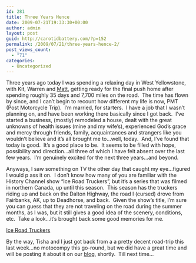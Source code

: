 ```yaml
---
id: 281
title: Three Years Hence
date: 2009-07-21T19:33:30+00:00
author: admin
layout: post
guid: http://carotidbattery.com/?p=152
permalink: /2009/07/21/three-years-hence-2/
post_views_count:
  - "71"
categories:
  - Uncategorized
---
```

 <p>Three years ago today I was spending a relaxing day in West Yellowstone, with Kit, Warren and <a href="http://www.mwmuller.com/">Matt</a>, getting ready for the final push home after spending roughly 35 days and 7,700 miles on the road.  The time has flown by since, and I can’t begin to recount how different my life is now, PMT (Post Motorcycle Trip).  I’m married, for starters.  I have a job that I wasn’t planning on, and have been working there basically since I got back.  I’ve started a business, (mostly) remodeled a house, dealt with the great unknowns of health issues (mine and my wife’s), experienced God’s grace and mercy through friends, family, acquaintances and strangers like you wouldn’t believe and it’s all brought me to…well, today.  And, I’ve found that today is good.  It’s a good place to be.  It seems to be filled with hope, possibility and direction…all three of which I have felt absent over the last few years.  I’m genuinely excited for the next three years…and beyond.</p> <p>Anyways, I saw something on TV the other day that caught my eye…figured I would p ass it on.  I don’t know how many of you are familiar with the History Channel show “Ice Road Truckers”, but it’s a series that was filmed in northern Canada, up until this season.  This season has the truckers riding up and back on the Dalton Highway, the road I (cursed) drove from Fairbanks, AK, up to Deadhorse, and back.  Given the show’s title, I’m sure you can guess that they are not traveling on the road during the summer months, as I was, but it still gives a good idea of the scenery, conditions, etc.  Take a look…it’s brought back some good memories for me. </p> <a href="https://www.history.com/shows/ice-road-truckers/season-3">Ice Road Truckers</a> <p>By the way, Tisha and I just got back from a a pretty decent road-trip this last week…no motocompy this go-round, but we did have a great time and will be posting it about it on our <a href="http://sugarbearandmonkey.com">blog</a>, shortly.  Till next time…</p>
